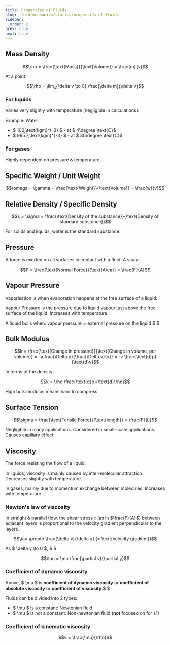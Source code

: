 ```yaml
---
title: Properties of Fluids
slug: fluid-mechanics/statics/properties-of-fluids
sidebar:
  order: 2
prev: true
next: true
---
```


## Mass Density

```math
\rho = \frac{\text{Mass}}{\text{Volume}} = \frac{m}{v}
```

At a point:

```math
\rho = \lim_{\delta v \to 0} \frac{\delta m}{\delta v}
```

### For liquids

Varies very slightly with temperature (negligible in calculations).

Example: Water

- $ 100\,\text{kgm}^{-3} $ - at $ 4\degree \text{C}$
- $ 995.7\,\text{kgm}^{-3} $ - at $ 30\degree \text{C}$

### For gases

Highly dependent on pressure & temperature.

## Specific Weight / Unit Weight

```math
\omega = \gamma = \frac{\text{Weight}}{\text{Volume}} = \frac{w}{v}
```

## Relative Density / Specific Density

```math
s = \sigma = \frac{\text{Density of the substance}}{\text{Density of standard
substance}}
```

For solids and liquids, water is the standard substance.

## Pressure

A force is exerted on all surfaces in contact with a fluid. A scalar.

```math
P = \frac{\text{Normal Force}}{\text{Area}} = \frac{F}{A}
```

## Vapour Pressure

Vaporisation is when evaporation happens at the free surface of a liquid.

Vapour Pressure is the pressure due to liquid vapour just above the free surface
of the liquid. Increases with temperature.

A liquid boils when:
$\text{vapour pressure} = \text{external pressure on the liquid}$ $ $

## Bulk Modulus

```math
k = \frac{\text{Change in pressure}}{\text{Change in volume, per volume}} =
-\cfrac{\Delta p}{\frac{\Delta v}{v}} = -v \frac{\text{d}p}{\text{d}v}
```

In terms of the density:

```math
k = \rho \frac{\text{d}p}{\text{d}\rho}
```

High bulk modulus means hard to compress.

## Surface Tension

```math
\sigma = \frac{\text{Tensile Force}}{\text{length}} = \frac{F}{L}
```

Negligible in many applications. Considered in small-scale applications. Causes
capillary effect.

## Viscosity

The force resisting the flow of a liquid.

In liquids, viscosity is mainly caused by inter-molecular attraction. Decreases
slightly with temperature.

In gases, mainly due to momentum exchange between molecules. Increases with
temperature.

### Newton's law of viscosity

In straight & parallel flow, the shear stress $\tau$ (as in $\frac{F}{A}$)
between adjacent layers is proportional to the velocity gradient perpendicular
to the layers.

```math
\tau \propto \frac{\delta v}{\delta y} (= \text{velocity gradient})
```

As $ \delta y \to 0 $, $ $

```math
\tau = \mu \frac{\partial v}{\partial y}
```

### Coefficient of dynamic viscosity

Above, $ \mu $ is **coefficient of dynamic viscosity** or **coefficient of
absolute viscosity** or **coefficient of viscosity**.$ $

Fluids can be divided into 2 types:

- $ \mu $ is a constant: Newtonian fluid
- $ \mu $ is not a constant: Non-newtonian fluid (**not** focused on for s1)

### Coefficient of kinematic viscosity

```math
v = \frac{\mu}{\rho}
```

